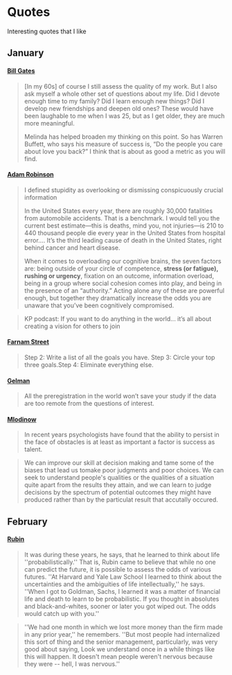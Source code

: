 # Quotes

Interesting quotes that I like

## January

#### [Bill Gates](https://www.gatesnotes.com/About-Bill-Gates/Year-in-Review-2018)

> [In my 60s] of course I still assess the quality of my work. But I also ask myself a whole other set of questions about my life. Did I devote enough time to my family? Did I learn enough new things? Did I develop new friendships and deepen old ones? These would have been laughable to me when I was 25, but as I get older, they are much more meaningful.
> 
> Melinda has helped broaden my thinking on this point. So has Warren Buffett, who says his measure of success is, “Do the people you care about love you back?” I think that is about as good a metric as you will find.

#### [Adam Robinson](https://fs.blog/2019/01/how-not-to-be-stupid/)

> I defined stupidity as overlooking or dismissing conspicuously crucial information
> 
> In the United States every year, there are roughly 30,000 fatalities from automobile accidents. That is a benchmark. I would tell you the current best estimate—this is deaths, mind you, not injuries—is 210 to 440 thousand people die every year in the United States from hospital error....  It’s the third leading cause of death in the United States, right behind cancer and heart disease.
> 
> When it comes to overloading our cognitive brains, the seven factors are: being outside of your circle of competence, **stress (or fatigue), rushing or urgency**, fixation on an outcome, information overload, being in a group where social cohesion comes into play, and being in the presence of an “authority.” Acting alone any of these are powerful enough, but together they dramatically increase the odds you are unaware that you’ve been cognitively compromised.

> KP podcast: If you want to do anything in the world... it’s all about creating a vision for others to join

#### [Farnam Street](https://fs.blog/2018/06/succeed-at-work/)

> Step 2: Write a list of all the goals you have.  Step 3: Circle your top three goals.Step 4: Eliminate everything else.

#### [Gelman](http://www.stat.columbia.edu/~gelman/research/published/ethics20_revised_3.pdf)

> All the preregistration in the world won’t save your study if the data are too remote from the questions of interest.

#### [Mlodinow](https://www.amazon.com/Drunkards-Walk-Randomness-Rules-Lives/dp/0307275175)

> In recent years psychologists have found that the ability to persist in the face of obstacles is at least as important a factor is success as talent.

> We can improve our skill at decision making and tame some of the biases that lead us tomake poor judgments and poor choices.  We can seek to understand people's qualities or the qualities of a situation quite apart from the results they attain, and we can learn to judge decisions by the spectrum of potential outcomes they might have produced rather than by the particulat result that accutally occured.

## February

#### [Rubin](https://www.nytimes.com/1998/07/19/magazine/keeping-the-boom-from-busting.html)

> It was during these years, he says, that he learned to think about life ''probabilistically.'' That is, Rubin came to believe that while no one can predict the future, it is possible to assess the odds of various futures. ''At Harvard and Yale Law School I learned to think about the uncertainties and the ambiguities of life intellectually,'' he says. ''When I got to Goldman, Sachs, I learned it was a matter of financial life and death to learn to be probabilistic. If you thought in absolutes and black-and-whites, sooner or later you got wiped out. The odds would catch up with you.''

> ''We had one month in which we lost more money than the firm made in any prior year,'' he remembers. ''But most people had internalized this sort of thing and the senior management, particularly, was very good about saying, Look we understand once in a while things like this will happen. It doesn't mean people weren't nervous because they were -- hell, I was nervous.''

